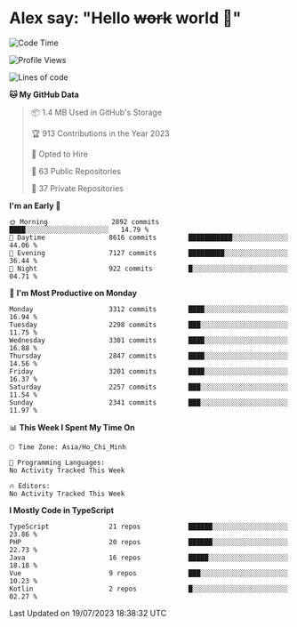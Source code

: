 # Alex say: "Hello ~~work~~ world 🐾"

<!--START_SECTION:waka-->
![Code Time](http://img.shields.io/badge/Code%20Time-839%20hrs%205%20mins-blue)

![Profile Views](http://img.shields.io/badge/Profile%20Views-0-blue)

![Lines of code](https://img.shields.io/badge/From%20Hello%20World%20I%27ve%20Written-41.0%20million%20lines%20of%20code-blue)

**🐱 My GitHub Data** 

> 📦 1.4 MB Used in GitHub's Storage 
 > 
> 🏆 913 Contributions in the Year 2023
 > 
> 💼 Opted to Hire
 > 
> 📜 63 Public Repositories 
 > 
> 🔑 37 Private Repositories 
 > 
**I'm an Early 🐤** 

```text
🌞 Morning                2892 commits        ████░░░░░░░░░░░░░░░░░░░░░   14.79 % 
🌆 Daytime                8616 commits        ███████████░░░░░░░░░░░░░░   44.06 % 
🌃 Evening                7127 commits        █████████░░░░░░░░░░░░░░░░   36.44 % 
🌙 Night                  922 commits         █░░░░░░░░░░░░░░░░░░░░░░░░   04.71 % 
```
📅 **I'm Most Productive on Monday** 

```text
Monday                   3312 commits        ████░░░░░░░░░░░░░░░░░░░░░   16.94 % 
Tuesday                  2298 commits        ███░░░░░░░░░░░░░░░░░░░░░░   11.75 % 
Wednesday                3301 commits        ████░░░░░░░░░░░░░░░░░░░░░   16.88 % 
Thursday                 2847 commits        ████░░░░░░░░░░░░░░░░░░░░░   14.56 % 
Friday                   3201 commits        ████░░░░░░░░░░░░░░░░░░░░░   16.37 % 
Saturday                 2257 commits        ███░░░░░░░░░░░░░░░░░░░░░░   11.54 % 
Sunday                   2341 commits        ███░░░░░░░░░░░░░░░░░░░░░░   11.97 % 
```


📊 **This Week I Spent My Time On** 

```text
🕑︎ Time Zone: Asia/Ho_Chi_Minh

💬 Programming Languages: 
No Activity Tracked This Week

🔥 Editors: 
No Activity Tracked This Week
```

**I Mostly Code in TypeScript** 

```text
TypeScript               21 repos            ██████░░░░░░░░░░░░░░░░░░░   23.86 % 
PHP                      20 repos            ██████░░░░░░░░░░░░░░░░░░░   22.73 % 
Java                     16 repos            █████░░░░░░░░░░░░░░░░░░░░   18.18 % 
Vue                      9 repos             ███░░░░░░░░░░░░░░░░░░░░░░   10.23 % 
Kotlin                   2 repos             █░░░░░░░░░░░░░░░░░░░░░░░░   02.27 % 
```




 Last Updated on 19/07/2023 18:38:32 UTC
<!--END_SECTION:waka-->
